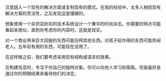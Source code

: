 注意跳入一个现有的解决方案或复制现有的模式。在我的经验中，太多人相信现有解决方案的灵活性，之后发现这是僵硬的。

想象使用一个杂货店折扣的技术系统设计一个奢华的时尚杂志。你需要的特点可能看起来类似，直到你考虑你的内容时。这就是现实。

对一个商业带来巨大回报的东西可能压榨其他东西。对孩子起作用的东西可能热闹老人。五年前有用的东西，可能现在没用了。

在这样做之前，我们要考虑采用现有结构或语言的效果。

在构建信息时，专注于你自己的独特对象。你可以向他人学习和吸取。但是最好是通过你的预期结果来看待他们的决定。